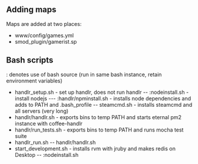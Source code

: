 Adding maps
-----------

Maps are added at two places:

- www/config/games.yml
- smod_plugin/gamerist.sp

Bash scripts
------------

: denotes use of bash source (run in same bash instance, retain environment variables)

- handlr_setup.sh - set up handlr, does not run handlr
-- :nodeinstall.sh - install nodejs
--- :handlr/npminstall.sh - installs node dependencies and adds to PATH and .bash_profile
-- steamcmd.sh - installs steamcmd and all servers (very long)
- handlr/handlr.sh - exports bins to temp PATH and starts eternal pm2 instance with coffee-handlr
- handlr/run_tests.sh - exports bins to temp PATH and runs mocha test suite
- handlr_run.sh
-- handlr/handlr.sh
- start_development.sh - installs rvm with jruby and makes redis on Desktop
-- :nodeinstall.sh

